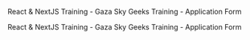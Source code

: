 React & NextJS Training - Gaza Sky Geeks Training - Application Form 

React & NextJS Training - Gaza Sky Geeks Training - Application Form 

